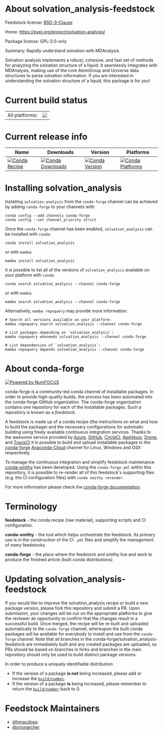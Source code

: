 About solvation_analysis-feedstock
==================================

Feedstock license: [BSD-3-Clause](https://github.com/conda-forge/solvation_analysis-feedstock/blob/main/LICENSE.txt)

Home: https://pypi.org/project/solvation-analysis/

Package license: GPL-3.0-only

Summary: Rapidly understand solvation with MDAnalysis.

Solvation analysis implements a robust, cohesive, and fast set of
methods for analyzing the solvation structure of a liquid. It seamlessly
integrates with MDAnalysis, making use of the core AtomGroup and Universe
data structures to parse solvation information. If you are interested in
understanding the solvation structure of a liquid, this package is for you!


Current build status
====================


<table><tr><td>All platforms:</td>
    <td>
      <a href="https://dev.azure.com/conda-forge/feedstock-builds/_build/latest?definitionId=18569&branchName=main">
        <img src="https://dev.azure.com/conda-forge/feedstock-builds/_apis/build/status/solvation_analysis-feedstock?branchName=main">
      </a>
    </td>
  </tr>
</table>

Current release info
====================

| Name | Downloads | Version | Platforms |
| --- | --- | --- | --- |
| [![Conda Recipe](https://img.shields.io/badge/recipe-solvation_analysis-green.svg)](https://anaconda.org/conda-forge/solvation_analysis) | [![Conda Downloads](https://img.shields.io/conda/dn/conda-forge/solvation_analysis.svg)](https://anaconda.org/conda-forge/solvation_analysis) | [![Conda Version](https://img.shields.io/conda/vn/conda-forge/solvation_analysis.svg)](https://anaconda.org/conda-forge/solvation_analysis) | [![Conda Platforms](https://img.shields.io/conda/pn/conda-forge/solvation_analysis.svg)](https://anaconda.org/conda-forge/solvation_analysis) |

Installing solvation_analysis
=============================

Installing `solvation_analysis` from the `conda-forge` channel can be achieved by adding `conda-forge` to your channels with:

```
conda config --add channels conda-forge
conda config --set channel_priority strict
```

Once the `conda-forge` channel has been enabled, `solvation_analysis` can be installed with `conda`:

```
conda install solvation_analysis
```

or with `mamba`:

```
mamba install solvation_analysis
```

It is possible to list all of the versions of `solvation_analysis` available on your platform with `conda`:

```
conda search solvation_analysis --channel conda-forge
```

or with `mamba`:

```
mamba search solvation_analysis --channel conda-forge
```

Alternatively, `mamba repoquery` may provide more information:

```
# Search all versions available on your platform:
mamba repoquery search solvation_analysis --channel conda-forge

# List packages depending on `solvation_analysis`:
mamba repoquery whoneeds solvation_analysis --channel conda-forge

# List dependencies of `solvation_analysis`:
mamba repoquery depends solvation_analysis --channel conda-forge
```


About conda-forge
=================

[![Powered by
NumFOCUS](https://img.shields.io/badge/powered%20by-NumFOCUS-orange.svg?style=flat&colorA=E1523D&colorB=007D8A)](https://numfocus.org)

conda-forge is a community-led conda channel of installable packages.
In order to provide high-quality builds, the process has been automated into the
conda-forge GitHub organization. The conda-forge organization contains one repository
for each of the installable packages. Such a repository is known as a *feedstock*.

A feedstock is made up of a conda recipe (the instructions on what and how to build
the package) and the necessary configurations for automatic building using freely
available continuous integration services. Thanks to the awesome service provided by
[Azure](https://azure.microsoft.com/en-us/services/devops/), [GitHub](https://github.com/),
[CircleCI](https://circleci.com/), [AppVeyor](https://www.appveyor.com/),
[Drone](https://cloud.drone.io/welcome), and [TravisCI](https://travis-ci.com/)
it is possible to build and upload installable packages to the
[conda-forge](https://anaconda.org/conda-forge) [Anaconda-Cloud](https://anaconda.org/)
channel for Linux, Windows and OSX respectively.

To manage the continuous integration and simplify feedstock maintenance
[conda-smithy](https://github.com/conda-forge/conda-smithy) has been developed.
Using the ``conda-forge.yml`` within this repository, it is possible to re-render all of
this feedstock's supporting files (e.g. the CI configuration files) with ``conda smithy rerender``.

For more information please check the [conda-forge documentation](https://conda-forge.org/docs/).

Terminology
===========

**feedstock** - the conda recipe (raw material), supporting scripts and CI configuration.

**conda-smithy** - the tool which helps orchestrate the feedstock.
                   Its primary use is in the construction of the CI ``.yml`` files
                   and simplify the management of *many* feedstocks.

**conda-forge** - the place where the feedstock and smithy live and work to
                  produce the finished article (built conda distributions)


Updating solvation_analysis-feedstock
=====================================

If you would like to improve the solvation_analysis recipe or build a new
package version, please fork this repository and submit a PR. Upon submission,
your changes will be run on the appropriate platforms to give the reviewer an
opportunity to confirm that the changes result in a successful build. Once
merged, the recipe will be re-built and uploaded automatically to the
`conda-forge` channel, whereupon the built conda packages will be available for
everybody to install and use from the `conda-forge` channel.
Note that all branches in the conda-forge/solvation_analysis-feedstock are
immediately built and any created packages are uploaded, so PRs should be based
on branches in forks and branches in the main repository should only be used to
build distinct package versions.

In order to produce a uniquely identifiable distribution:
 * If the version of a package **is not** being increased, please add or increase
   the [``build/number``](https://docs.conda.io/projects/conda-build/en/latest/resources/define-metadata.html#build-number-and-string).
 * If the version of a package **is** being increased, please remember to return
   the [``build/number``](https://docs.conda.io/projects/conda-build/en/latest/resources/define-metadata.html#build-number-and-string)
   back to 0.

Feedstock Maintainers
=====================

* [@hmacdope](https://github.com/hmacdope/)
* [@orionarcher](https://github.com/orionarcher/)

